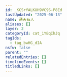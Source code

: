 ```yaml
---
id: _KCSrfALKUH9VC9S-P8Ed
lastUpdated: "2025-06-13"
name: 通天石人
aliases: []
layer: 2
categoryId: cat_1YBqIhJq
tagIds:
  - tag_bwHG_dIA
nsfw: false
parent: ""
relatedEntries: []
timelineEvents: []
titledLinks: []
---
```


